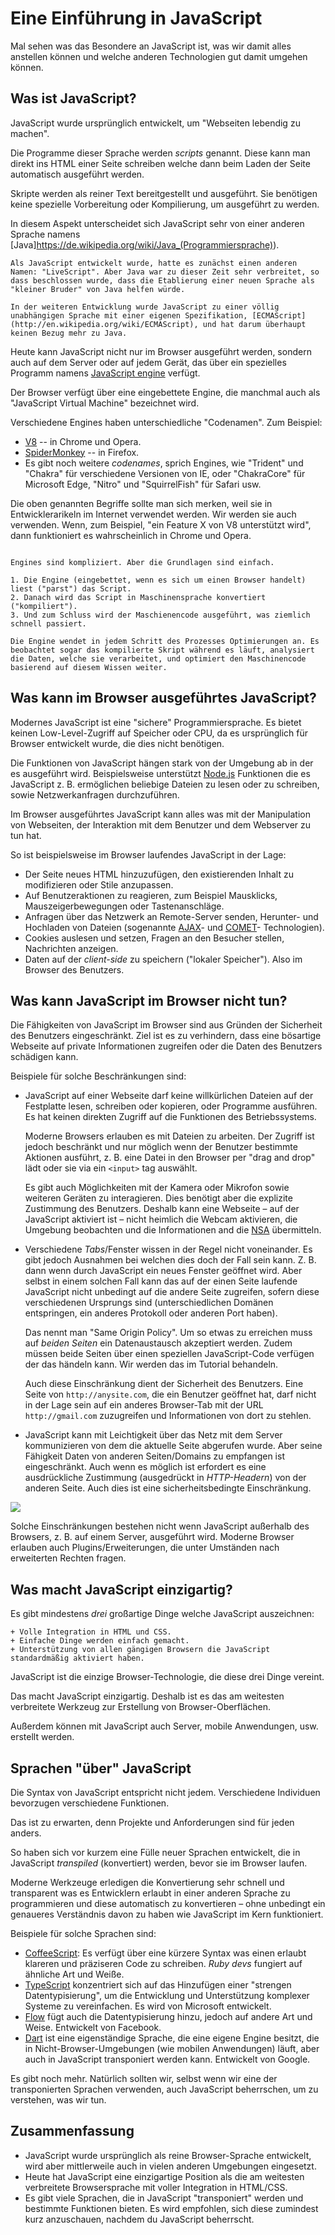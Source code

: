 # Eine Einführung in JavaScript

Mal sehen was das Besondere an JavaScript ist, was wir damit alles anstellen können und welche anderen Technologien gut damit umgehen können.

## Was ist JavaScript?

JavaScript wurde ursprünglich entwickelt, um "Webseiten lebendig zu machen".

Die Programme dieser Sprache werden *scripts* genannt. Diese kann man direkt ins HTML einer Seite schreiben welche dann beim Laden der Seite automatisch ausgeführt werden.

Skripte werden als reiner Text bereitgestellt und ausgeführt. Sie benötigen keine spezielle Vorbereitung oder Kompilierung, um ausgeführt zu werden.

In diesem Aspekt unterscheidet sich JavaScript sehr von einer anderen Sprache namens [Java]https://de.wikipedia.org/wiki/Java_(Programmiersprache)).

```smart header="Warum heißt es <u>Java</u>Script?"
Als JavaScript entwickelt wurde, hatte es zunächst einen anderen Namen: "LiveScript". Aber Java war zu dieser Zeit sehr verbreitet, so dass beschlossen wurde, dass die Etablierung einer neuen Sprache als "kleiner Bruder" von Java helfen würde.

In der weiteren Entwicklung wurde JavaScript zu einer völlig unabhängigen Sprache mit einer eigenen Spezifikation, [ECMAScript](http://en.wikipedia.org/wiki/ECMAScript), und hat darum überhaupt keinen Bezug mehr zu Java.
```

Heute kann JavaScript nicht nur im Browser ausgeführt werden, sondern auch auf dem Server oder auf jedem Gerät, das über ein spezielles Programm namens [JavaScript engine](https://en.wikipedia.org/wiki/JavaScript_engine) verfügt.

Der Browser verfügt über eine eingebettete Engine, die manchmal auch als "JavaScript Virtual Machine" bezeichnet wird.

Verschiedene Engines haben unterschiedliche "Codenamen". Zum Beispiel:

- [V8](https://de.wikipedia.org/wiki/V8_(JavaScript-Implementierung)) -- in Chrome und Opera.
- [SpiderMonkey](https://de.wikipedia.org/wiki/SpiderMonkey) -- in Firefox.
- Es gibt noch weitere *codenames*, sprich Engines, wie "Trident" und "Chakra" für verschiedene Versionen von IE, oder "ChakraCore" für Microsoft Edge, "Nitro" und "SquirrelFish" für Safari usw.

Die oben genannten Begriffe sollte man sich merken, weil sie in Entwicklerarikeln im Internet verwendet werden. Wir werden sie auch verwenden. Wenn, zum Beispiel, "ein Feature X von V8 unterstützt wird", dann funktioniert es wahrscheinlich in Chrome und Opera.

```smart header="Wie funktionieren Engines?"

Engines sind kompliziert. Aber die Grundlagen sind einfach.

1. Die Engine (eingebettet, wenn es sich um einen Browser handelt) liest ("parst") das Script.
2. Danach wird das Script in Maschinensprache konvertiert ("kompiliert").
3. Und zum Schluss wird der Maschienencode ausgeführt, was ziemlich schnell passiert.

Die Engine wendet in jedem Schritt des Prozesses Optimierungen an. Es beobachtet sogar das kompilierte Skript während es läuft, analysiert die Daten, welche sie verarbeitet, und optimiert den Maschinencode basierend auf diesem Wissen weiter.
```

## Was kann im Browser ausgeführtes JavaScript?

Modernes JavaScript ist eine "sichere" Programmiersprache. Es bietet keinen Low-Level-Zugriff auf Speicher oder CPU, da es ursprünglich für Browser entwickelt wurde, die dies nicht benötigen.

Die Funktionen von JavaScript hängen stark von der Umgebung ab in der es ausgeführt wird. Beispielsweise unterstützt [Node.js](https://wikipedia.org/wiki/Node.js) Funktionen die es JavaScript z. B. ermöglichen beliebige Dateien zu lesen oder zu schreiben, sowie Netzwerkanfragen durchzuführen.

Im Browser ausgeführtes JavaScript kann alles was mit der Manipulation von Webseiten, der Interaktion mit dem Benutzer und dem Webserver zu tun hat.

So ist beispielsweise im Browser laufendes JavaScript in der Lage:

- Der Seite neues HTML hinzuzufügen, den existierenden Inhalt zu modifizieren oder Stile anzupassen.
- Auf Benutzeraktionen zu reagieren, zum Beispiel Mausklicks, Mauszeigerbewegungen oder Tastenanschläge.
- Anfragen über das Netzwerk an Remote-Server senden, Herunter- und Hochladen von Dateien (sogenannte [AJAX](https://de.wikipedia.org/wiki/Ajax_(Programmierung))- und [COMET](https://en.wikipedia.org/wiki/Comet_(programming))- Technologien).
- Cookies auslesen und setzen, Fragen an den Besucher stellen, Nachrichten anzeigen.
- Daten auf der *client-side* zu speichern ("lokaler Speicher"). Also im Browser des Benutzers.

## Was kann JavaScript im Browser nicht tun?

Die Fähigkeiten von JavaScript im Browser sind aus Gründen der Sicherheit des Benutzers eingeschränkt. Ziel ist es zu verhindern, dass eine bösartige Webseite auf private Informationen zugreifen oder die Daten des Benutzers schädigen kann.

Beispiele für solche Beschränkungen sind:

- JavaScript auf einer Webseite darf keine willkürlichen Dateien auf der Festplatte lesen, schreiben oder kopieren, oder Programme ausführen. Es hat keinen direkten Zugriff auf die Funktionen des Betriebssystems.

    Moderne Browsers erlauben es mit Dateien zu arbeiten. Der Zugriff ist jedoch beschränkt und nur möglich wenn der Benutzer bestimmte Aktionen ausführt, z. B. eine Datei in den Browser per "drag and drop" lädt oder sie via ein `<input>` tag auswählt.

    Es gibt auch Möglichkeiten mit der Kamera oder Mikrofon sowie weiteren Geräten zu interagieren. Dies benötigt aber die explizite Zustimmung des Benutzers. Deshalb kann eine Webseite – auf der JavaScript aktiviert ist – nicht heimlich die Webcam aktivieren, die Umgebung beobachten und die Informationen and die [NSA](https://en.wikipedia.org/wiki/National_Security_Agency) übermitteln.
- Verschiedene *Tabs*/Fenster wissen in der Regel nicht voneinander. Es gibt jedoch Ausnahmen bei welchen dies doch der Fall sein kann. Z. B. dann wenn durch JavaScript ein neues Fenster geöffnet wird. Aber selbst in einem solchen Fall kann das auf der einen Seite laufende JavaScript nicht unbedingt auf die andere Seite zugreifen, sofern diese verschiedenen Ursprungs sind (unterschiedlichen Domänen entspringen, ein anderes Protokoll oder anderen Port haben).

    Das nennt man "Same Origin Policy". Um so etwas zu erreichen muss auf *beiden Seiten* ein Datenaustausch akzeptiert werden. Zudem müssen beide Seiten über einen speziellen JavaScript-Code verfügen der das händeln kann. Wir werden das im Tutorial behandeln.

    Auch diese Einschränkung dient der Sicherheit des Benutzers. Eine Seite von `http://anysite.com`, die ein Benutzer geöffnet hat, darf nicht in der Lage sein auf ein anderes Browser-Tab mit der URL `http://gmail.com` zuzugreifen und Informationen von dort zu stehlen.
- JavaScript kann mit Leichtigkeit über das Netz mit dem Server kommunizieren von dem die aktuelle Seite abgerufen wurde. Aber seine Fähigkeit Daten von anderen Seiten/Domains zu empfangen ist eingeschränkt. 
Auch wenn es möglich ist erfordert es eine ausdrückliche Zustimmung (ausgedrückt in *HTTP-Headern*) von der anderen Seite. Auch dies ist eine sicherheitsbedingte Einschränkung.

![](limitations.svg)

Solche Einschränkungen bestehen nicht wenn JavaScript außerhalb des Browsers, z. B. auf einem Server, ausgeführt wird. Moderne Browser erlauben auch Plugins/Erweiterungen, die unter Umständen nach erweiterten Rechten fragen.

## Was macht JavaScript einzigartig?

Es gibt mindestens *drei* großartige Dinge welche JavaScript auszeichnen:

```compare
+ Volle Integration in HTML und CSS.
+ Einfache Dinge werden einfach gemacht.
+ Unterstützung von allen gängigen Browsern die JavaScript standardmäßig aktiviert haben.
```
JavaScript ist die einzige Browser-Technologie, die diese drei Dinge vereint.

Das macht JavaScript einzigartig. Deshalb ist es das am weitesten verbreitete Werkzeug zur Erstellung von Browser-Oberflächen.

Außerdem können mit JavaScript auch Server, mobile Anwendungen, usw. erstellt werden.

## Sprachen "über" JavaScript

Die Syntax von JavaScript entspricht nicht jedem. Verschiedene Individuen bevorzugen verschiedene Funktionen.

Das ist zu erwarten, denn Projekte und Anforderungen sind für jeden anders.

So haben sich vor kurzem eine Fülle neuer Sprachen entwickelt, die in JavaScript *transpiled* (konvertiert) werden, bevor sie im Browser laufen.

Moderne Werkzeuge erledigen die Konvertierung sehr schnell und transparent was es Entwicklern erlaubt in einer anderen Sprache zu programmieren und diese automatisch zu konvertieren – ohne unbedingt ein genaueres Verständnis davon zu haben wie JavaScript im Kern funktioniert.

Beispiele für solche Sprachen sind:

- [CoffeeScript](http://coffeescript.org/): Es verfügt über eine kürzere Syntax was einen erlaubt klareren und präziseren Code zu schreiben. *Ruby devs* fungiert auf ähnliche Art und Weiße.
- [TypeScript](http://www.typescriptlang.org/) konzentriert sich auf das Hinzufügen einer "strengen Datentypisierung", um die Entwicklung und Unterstützung komplexer Systeme zu vereinfachen. Es wird von Microsoft entwickelt.
- [Flow](http://flow.org/) fügt auch die Datentypisierung hinzu, jedoch auf andere Art und Weise. Entwickelt von Facebook.
- [Dart](https://www.dartlang.org/) ist eine eigenständige Sprache, die eine eigene Engine besitzt, die in Nicht-Browser-Umgebungen (wie mobilen Anwendungen) läuft, aber auch in JavaScript transponiert werden kann. Entwickelt von Google.

Es gibt noch mehr. Natürlich sollten wir, selbst wenn wir eine der transponierten Sprachen verwenden, auch JavaScript beherrschen, um zu verstehen, was wir tun.

## Zusammenfassung

- JavaScript wurde ursprünglich als reine Browser-Sprache entwickelt, wird aber mittlerweile auch in vielen anderen Umgebungen eingesetzt.
- Heute hat JavaScript eine einzigartige Position als die am weitesten verbreitete Browsersprache mit voller Integration in HTML/CSS.
- Es gibt viele Sprachen, die in JavaScript "transponiert" werden und bestimmte Funktionen bieten. Es wird empfohlen, sich diese zumindest kurz anzuschauen, nachdem du JavaScript beherrscht.
